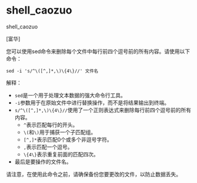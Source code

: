 # shell_caozuo
shell_caozuo

 [富华] 

您可以使用sed命令来删除每个文件中每行前四个逗号前的所有内容。请使用以下命令：

```
sed -i 's/^\([^,]*,\)\{4\}//' 文件名
```

解释：

- `sed`是一个用于处理文本数据的强大命令行工具。
- `-i`参数用于在原始文件中进行替换操作，而不是将结果输出到终端。
- `s/^\([^,]*,\)\{4\}//`使用了一个正则表达式来删除每行前四个逗号前的所有内容。
  - `^`表示匹配每行的开头。
  - `\(`和`\)`用于捕获一个子匹配组。
  - `[^,]*`表示匹配0个或多个非逗号字符。
  - `,`表示匹配一个逗号。
  - `\{4\}`表示重复前面的匹配四次。
- 最后是要操作的文件名。

请注意，在使用此命令之前，请确保备份您要更改的文件，以防止数据丢失。
